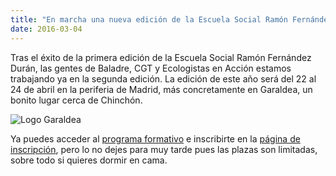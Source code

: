 ```yaml
---
title: "En marcha una nueva edición de la Escuela Social Ramón Fernández Durán"
date: 2016-03-04
---
```


Tras el éxito de la primera edición de la Escuela Social Ramón Fernández Durán, las gentes de Baladre, CGT y Ecologistas en Acción estamos trabajando ya en la segunda edición. La edición de este año será del 22 al 24 de abril en la periferia de Madrid, más concretamente en Garaldea, un bonito lugar cerca de Chinchón.

![Logo Garaldea](/img/logo_garaldea.jpg#center)

Ya puedes acceder al [programa formativo](http://escuelaramonfdez.org/contenidos/) e inscribirte en la  [página de inscripción](http://escuelaramonfdez.org/inscripcion), pero lo no dejes para muy tarde pues las plazas son limitadas, sobre todo si quieres dormir en cama.

